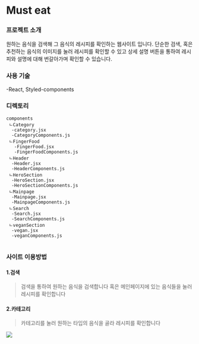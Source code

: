 # Must eat
### 프로젝트 소개
원하는 음식을 검색해 그 음식의 레시피를 확인하는 웹사이트 입니다. 단순한 검색, 혹은 추천하는 음식의 이미지를 눌러 레시피를 확인할 수 있고 상세 설명 버튼을 통하여 레시피와 설명에 대해 번갈아가며 확인할 수 있습니다.

### 사용 기술
-React, Styled-components


### 디렉토리
```
components
 ㄴCategory
  -category.jsx
  -CategoryComponents.js
 ㄴFingerFood
   -FingerFood.jsx
   -FingerFoodComponents.js
 ㄴHeader
  -Header.jsx
  -HeaderComponents.js
 ㄴHeroSection
  -HeroSection.jsx
  -HeroSectionComponents.js
 ㄴMainpage
  -Mainpage.jsx
  -MainpageComponents.js
 ㄴSearch
  -Search.jsx
  -SearchComponents.js
 ㄴveganSection
  -vegan.jsx
  -veganComponents.js
 
```

### 사이트 이용방법
#### 1.검색
>검색을 통하여 원하는 음식을 검색합니다
>혹은 메인페이지에 있는 음식들을 눌러 레시피를 확인합니다

#### 2.카테고리
>카테고리를 눌러 원하는 타입의 음식을 골라 레시피를 확인합니다

<img src="https://user-images.githubusercontent.com/96972549/163721318-739dcf54-adae-4707-abc1-47552fe0f99d.gif">
